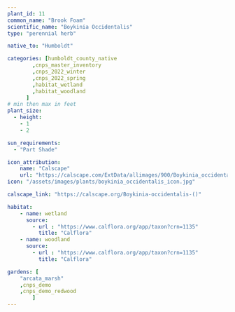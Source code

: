 ```yaml
---
plant_id: 11
common_name: "Brook Foam"
scientific_name: "Boykinia Occidentalis"
type: "perennial herb"

native_to: "Humboldt"

categories: [humboldt_county_native
        ,cnps_master_inventory
        ,cnps_2022_winter
        ,cnps_2022_spring
        ,habitat_wetland
        ,habitat_woodland
      ]
# min then max in feet
plant_size:
  - height: 
    - 1
    - 2

sun_requirements:
  - "Part Shade"

icon_attribution: 
    name: "Calscape"
    url: "https://calscape.com/ExtData/allimages/900/Boykinia_occidentalis_900_53.jpg"
icon: "/assets/images/plants/boykinia_occidentalis_icon.jpg"

calscape_link: "https://calscape.org/Boykinia-occidentalis-()"

habitat: 
    - name: wetland
      source: 
        - url : "https://www.calflora.org/app/taxon?crn=1135"
          title: "Calflora"
    - name: woodland
      source: 
        - url : "https://www.calflora.org/app/taxon?crn=1135"
          title: "Calflora"

gardens: [ 
    "arcata_marsh"
    ,cnps_demo
    ,cnps_demo_redwood
        ]
---
```


